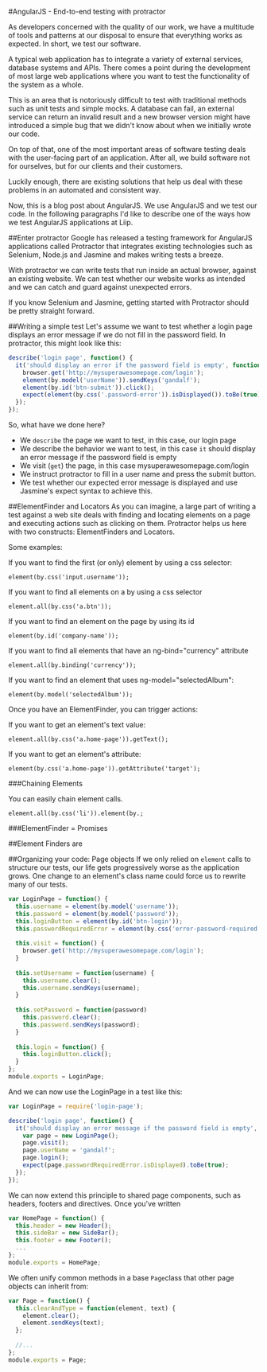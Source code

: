 #AngularJS - End-to-end testing with protractor


As developers concerned with the quality of our work, we have a multitude of tools and patterns at our disposal to ensure
that everything works as expected. In short, we test our software.

A typical web application has to integrate a variety of external services, database systems and APIs. There comes a point 
during the development of most large web applications where you want to test the functionality of the system as a whole. 

This is an area that is notoriously difficult to test with traditional methods such as unit tests and simple
mocks. A database can fail, an external service can return an invalid result and a new browser version might have introduced
a simple bug that we didn't know about when we initially wrote our code.

On top of that, one of the most important areas of software testing deals with the user-facing part of an application. 
After all, we build software not for ourselves, but for our clients and their customers. 

Luckily enough, there are existing solutions that help us deal with these problems in an automated and consistent way.

Now, this is a blog post about AngularJS. We use AngularJS and we test our code. In the following paragraphs I'd like to describe one of the ways how we test AngularJS applications at Liip.

##Enter protractor
Google has released a testing framework for AngularJS applications called Protractor that integrates existing technologies such as Selenium, Node.js and Jasmine and makes writing tests a breeze.

With protractor we can write tests that run inside an actual browser, against an existing website. We can test whether our website works as intended and we can catch and guard against unexpected errors.

If you know Selenium and Jasmine, getting started with Protractor should be pretty straight forward.

##Writing a simple test
Let's assume we want to test whether a login page displays an error message if we do not fill in the password field.
In protractor, this might look like this:

```javascript
describe('login page', function() {
  it('should display an error if the password field is empty', function() {
    browser.get('http://mysuperawesomepage.com/login');
    element(by.model('userName')).sendKeys('gandalf');
    element(by.id('btn-submit')).click();
    expect(element(by.css('.password-error')).isDisplayed()).toBe(true);
  });
});
```

So, what have we done here?

- We `describe` the page we want to test, in this case, our login page
- We describe the behavior we want to test, in this case `it` should display an error message if the password field is empty
- We visit (`get`) the page, in this case mysuperawesomepage.com/login
- We instruct protractor to fill in a user name and press the submit button.
- We test whether our expected error message is displayed and use Jasmine's expect syntax to achieve this.

 
##ElementFinder and Locators
As you can imagine, a large part of writing a test against a web site deals with finding and locating elements on a page and executing
actions such as clicking on them. Protractor helps us here with two constructs: ElementFinders and Locators.

Some examples:

If you want to find the first (or only) element by using a css selector:

`element(by.css('input.username'));`

If you want to find all elements on a by using a css selector

`element.all(by.css('a.btn'));`

If you want to find an element on the page by using its id

`element(by.id('company-name'));`

If you want to find all elements that have an ng-bind="currency" attribute

`element.all(by.binding('currency'));`

If you want to find an element that uses ng-model="selectedAlbum":

`element(by.model('selectedAlbum'));`

Once you have an ElementFinder, you can trigger actions:

If you want to get an element's text value:

`element.all(by.css('a.home-page')).getText();`

If you want to get an element's attribute:

`element(by.css('a.home-page')).getAttribute('target');`

###Chaining Elements

You can easily chain element calls.

`element.all(by.css('li')).element(by.;`

###ElementFinder = Promises

##Element Finders are
 
##Organizing your code: Page objects
If we only relied on `element` calls to structure our tests, our life gets progressively worse as the application grows. One change to an element's class name could force us to rewrite many of our tests.


```javascript
var LoginPage = function() {
  this.username = element(by.model('username'));
  this.password = element(by.model('password'));
  this.loginButton = element(by.id('btn-login'));
  this.passwordRequiredError = element(by.css('error-password-required'));
    
  this.visit = function() {
    browser.get('http://mysuperawesomepage.com/login');
  }
    
  this.setUsername = function(username) {
    this.username.clear();
    this.username.sendKeys(username);
  }
    
  this.setPassword = function(password)
    this.password.clear();
    this.password.sendKeys(password);
  }
    
  this.login = function() {
    this.loginButton.click();
  }
};
module.exports = LoginPage;

```
And we can now use the LoginPage in a test like this:
 
```javascript
var LoginPage = require('login-page');

describe('login page', function() {
  it('should display an error message if the password field is empty', function() {
    var page = new LoginPage();
    page.visit();
    page.userName = 'gandalf';
    page.login();
    expect(page.passwordRequiredError.isDisplayed).toBe(true);
  });
});  
```
 
We can now extend this principle to shared page components, such as headers, footers and directives. Once you've written

```javascript
var HomePage = function() {
  this.header = new Header();
  this.sideBar = new SideBar();
  this.footer = new Footer();
  ...
};
module.exports = HomePage;
```

We often unify common methods in a base `Page`class that other page objects can inherit from:

```javascript
var Page = function() {
  this.clearAndType = function(element, text) {
    element.clear();
    element.sendKeys(text);
  };
  
  //...
};  
module.exports = Page;
```
